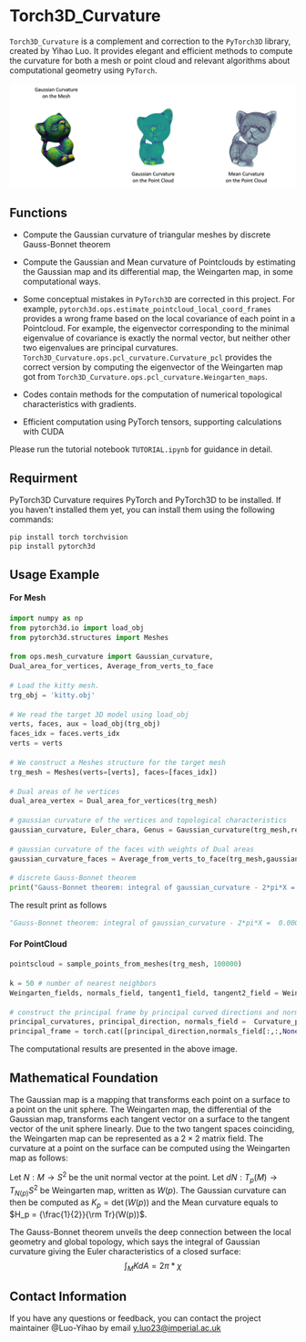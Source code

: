 # Torch3D_Curvature

`Torch3D_Curvature` is a complement and correction to the `PyTorch3D` library, created by Yihao Luo. It provides elegant and efficient methods to compute the curvature for both a mesh or point cloud and relevant algorithms about computational geometry using `PyTorch`.


![Gaussian Curvatures of the Mesh of Kitty](images/KittyCurvature.jpg "Gaussian Curvatures of the mesh of Kitty by Torch3D_Curvature")
## Functions 

- Compute the Gaussian curvature of triangular meshes by discrete Gauss-Bonnet theorem
- Compute the Gaussian and Mean curvature of Pointclouds by estimating the Gaussian map and its differential map, the Weingarten map, in some computational ways.
-  Some conceptual mistakes in `PyTorch3D` are corrected in this 
  project. For example, `pytorch3d.ops.estimate_pointcloud_local_coord_frames` provides a wrong frame based on the local covariance of each point in a Pointcloud. For example, the eigenvector corresponding to the minimal eigenvalue of covariance is exactly the normal vector, but neither other two eigenvalues are principal curvatures. `Torch3D_Curvature.ops.pcl_curvature.Curvature_pcl` provides the correct version by computing the eigenvector of the Weingarten map got from `Torch3D_Curvature.ops.pcl_curvature.Weingarten_maps`.

- Codes contain methods for the computation of numerical topological characteristics with gradients.
- Efficient computation using PyTorch tensors, supporting calculations with CUDA 

Please run the tutorial notebook ```TUTORIAL.ipynb``` for guidance in detail.
  
## Requirment

PyTorch3D Curvature requires PyTorch and PyTorch3D to be installed. If you haven't installed them yet, you can install them using the following commands:

```shell
pip install torch torchvision
pip install pytorch3d
```


## Usage Example 

#### For Mesh

```Python
import numpy as np
from pytorch3d.io import load_obj
from pytorch3d.structures import Meshes

from ops.mesh_curvature import Gaussian_curvature, 
Dual_area_for_vertices, Average_from_verts_to_face

# Load the kitty mesh.
trg_obj = 'kitty.obj'

# We read the target 3D model using load_obj
verts, faces, aux = load_obj(trg_obj)
faces_idx = faces.verts_idx
verts = verts

# We construct a Meshes structure for the target mesh
trg_mesh = Meshes(verts=[verts], faces=[faces_idx])

# Dual areas of he vertices
dual_area_vertex = Dual_area_for_vertices(trg_mesh)

# gaussian curvature of the vertices and topological characteristics
gaussian_curvature, Euler_chara, Genus = Gaussian_curvature(trg_mesh,return_topology=True)

# gaussian curvature of the faces with weights of Dual areas
gaussian_curvature_faces = Average_from_verts_to_face(trg_mesh,gaussian_curvature.T).cpu().numpy()

# discrete Gauss-Bonnet theorem
print("Gauss-Bonnet theorem: integral of gaussian_curvature - 2*pi*X = ",(gaussian_curvature*dual_area_vertex).sum().cpu().numpy() - 2*np.pi*mesh_np.euler_number)
```
The result print as follows
```Python
"Gauss-Bonnet theorem: integral of gaussian_curvature - 2*pi*X =  0.000017"
```

#### For PointCloud

```Python
pointscloud = sample_points_from_meshes(trg_mesh, 100000)

k = 50 # number of nearest neighbors
Weingarten_fields, normals_field, tangent1_field, tangent2_field = Weingarten_maps(pointscloud,k)

# construct the principal frame by principal curved directions and normals
principal_curvatures, principal_direction, normals_field =  Curvature_pcl(pointscloud,k,return_princpals=True)
principal_frame = torch.cat([principal_direction,normals_field[:,:,None,:]],dim=-2)
```
The computational results are presented in the above image. 

## Mathematical Foundation

The Gaussian map is a mapping that transforms each point on a surface to a point on the unit sphere. The Weingarten map, the differential of the Gaussian map, transforms each tangent vector on a surface to the tangent vector of the unit sphere linearly. Due to the two tangent spaces coinciding, the Weingarten map can be represented as a $2\times2$ matrix field.  The curvature at a point on the surface can be computed using the Weingarten map as follows:

Let $N:M\to S^2$ be the unit normal vector at the point.
Let $dN: T_p(M)\to T_{N(p)}S^2$ be Weingarten map, written as $W(p)$.
The Gaussian curvature can then be computed as $K_p = \det(W(p))$ and the Mean curvature equals to $H_p = {\frac{1}{2}}{\rm Tr}(W(p))$.

The Gauss-Bonnet theorem unveils the deep connection between the local geometry and global topology, which says the integral of Gaussian curvature giving the Euler characteristics of a closed surface: 
$$\int_M KdA = 2\pi* \chi$$


## Contact Information
If you have any questions or feedback, you can contact the project maintainer @Luo-Yihao by email y.luo23@imperial.ac.uk

